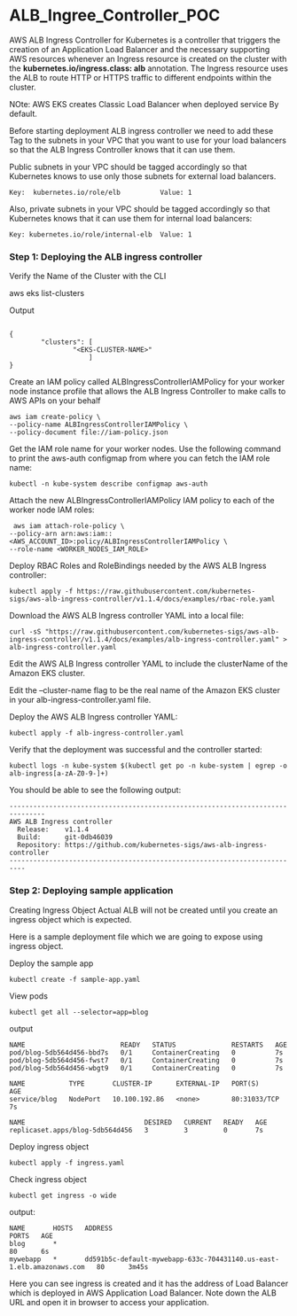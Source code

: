 # ALB_Ingree_Controller_POC

AWS ALB Ingress Controller for Kubernetes is a controller that triggers the creation of an Application Load Balancer and the necessary supporting AWS resources whenever an Ingress resource is created on the cluster with the **kubernetes.io/ingress.class: alb** annotation. The Ingress resource uses the ALB to route HTTP or HTTPS traffic to different endpoints within the cluster.

NOte: AWS EKS creates Classic Load Balancer when deployed service By default.

Before starting deployment ALB ingress controller we need to add these Tag to the subnets in your VPC that you want to use for your load balancers so that the ALB Ingress Controller knows that it can use them.

Public subnets in your VPC should be tagged accordingly so that Kubernetes knows to use only those subnets for external load balancers.
```
Key:  kubernetes.io/role/elb          Value: 1
```
Also, private subnets in your VPC should be tagged accordingly so that Kubernetes knows that it can use them for internal load balancers:
```
Key: kubernetes.io/role/internal-elb  Value: 1
```
### Step 1: Deploying the ALB ingress controller
Verify the Name of the Cluster with the CLI

aws eks list-clusters

Output
```

{
        "clusters": [
                "<EKS-CLUSTER-NAME>"
                    ]
} 
```

Create an IAM policy called ALBIngressControllerIAMPolicy for your worker node instance profile that allows the ALB Ingress Controller to make calls to AWS APIs on your behalf
```
aws iam create-policy \
--policy-name ALBIngressControllerIAMPolicy \
--policy-document file://iam-policy.json
```
Get the IAM role name for your worker nodes. Use the following command to print the aws-auth configmap from where you can fetch the IAM role name:

```
kubectl -n kube-system describe configmap aws-auth
```
Attach the new ALBIngressControllerIAMPolicy IAM policy to each of the worker node IAM roles:
```
 aws iam attach-role-policy \
--policy-arn arn:aws:iam::<AWS_ACCOUNT_ID>:policy/ALBIngressControllerIAMPolicy \
--role-name <WORKER_NODES_IAM_ROLE>                                                 
```

Deploy RBAC Roles and RoleBindings needed by the AWS ALB Ingress controller:
```
kubectl apply -f https://raw.githubusercontent.com/kubernetes-sigs/aws-alb-ingress-controller/v1.1.4/docs/examples/rbac-role.yaml
```

Download the AWS ALB Ingress controller YAML into a local file:
```
curl -sS "https://raw.githubusercontent.com/kubernetes-sigs/aws-alb-ingress-controller/v1.1.4/docs/examples/alb-ingress-controller.yaml" > alb-ingress-controller.yaml
```
Edit the AWS ALB Ingress controller YAML to include the clusterName of the Amazon EKS cluster.

Edit the –cluster-name flag to be the real name of the Amazon EKS cluster in your alb-ingress-controller.yaml file.

Deploy the AWS ALB Ingress controller YAML:
```
kubectl apply -f alb-ingress-controller.yaml
```
Verify that the deployment was successful and the controller started:
```
kubectl logs -n kube-system $(kubectl get po -n kube-system | egrep -o alb-ingress[a-zA-Z0-9-]+)
```
You should be able to see the following output:

```
-------------------------------------------------------------------------------
AWS ALB Ingress controller
  Release:    v1.1.4
  Build:      git-0db46039
  Repository: https://github.com/kubernetes-sigs/aws-alb-ingress-controller
--------------------------------------------------------------------------
```

### Step 2: Deploying sample application

Creating Ingress Object
Actual ALB will not be created until you create an ingress object which is expected.

Here is a sample deployment file which we are going to expose using ingress object.

Deploy the sample app
```
kubectl create -f sample-app.yaml
```

View pods
```
kubectl get all --selector=app=blog
```
output
```
NAME                        READY   STATUS              RESTARTS   AGE
pod/blog-5db564d456-bbd7s   0/1     ContainerCreating   0          7s
pod/blog-5db564d456-fwst7   0/1     ContainerCreating   0          7s
pod/blog-5db564d456-wbgt9   0/1     ContainerCreating   0          7s

NAME           TYPE       CLUSTER-IP      EXTERNAL-IP   PORT(S)        AGE
service/blog   NodePort   10.100.192.86   <none>        80:31033/TCP   7s

NAME                              DESIRED   CURRENT   READY   AGE
replicaset.apps/blog-5db564d456   3         3         0       7s

```

Deploy ingress object

```
kubectl apply -f ingress.yaml
```
Check ingress object
```
kubectl get ingress -o wide
```
output:
```
NAME       HOSTS   ADDRESS                                                                PORTS   AGE
blog       *                                                                              80      6s
mywebapp   *       dd591b5c-default-mywebapp-633c-704431140.us-east-1.elb.amazonaws.com   80      3m45s

```
Here you can see ingress is created and it has the address of Load Balancer which is deployed in AWS Application Load Balancer.
Note down the  ALB URL and open it in browser to access your application.

